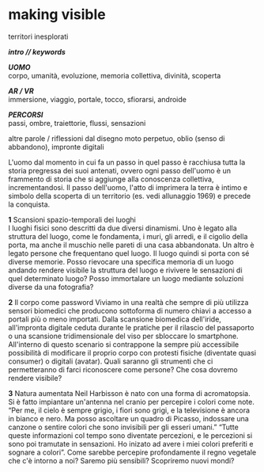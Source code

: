 # making visible 
territori inesplorati 

***intro // keywords***

***UOMO***   
corpo, umanità, evoluzione, memoria collettiva, divinità, scoperta

***AR / VR***   
immersione, viaggio, portale, tocco, sfiorarsi, androide

***PERCORSI***  
passi, ombre, traiettorie, flussi, sensazioni

altre parole / riflessioni dal disegno
moto perpetuo, oblio (senso di abbandono), impronte digitali

L'uomo dal momento in cui fa un passo in quel passo è racchiusa tutta la storia pregressa dei suoi antenati, 
ovvero ogni passo dell'uomo è un frammento di storia che si aggiunge alla conoscenza collettiva, incrementandosi. 
Il passo dell'uomo, l'atto di imprimera la terra è intimo e simbolo della scoperta di un territorio (es. vedi allunaggio 1969) 
e precede la conquista.

**1** Scansioni spazio-temporali dei luoghi   
I luoghi fisici sono descritti da due diversi dinamismi. Uno è legato alla struttura del luogo, come le fondamenta, i muri,
gli arredi, e il cigolio della porta, ma anche il muschio nelle pareti di una casa abbandonata. Un altro è legato persone
che frequentano quel luogo. Il luogo quindi si porta con sé diverse memorie. Posso rievocare una specifica memoria di 
un luogo andando rendere visibile la struttura del luogo e rivivere le sensazioni di quel determinato luogo? 
Posso immortalare un luogo mediante soluzioni diverse da una fotografia? 

**2** Il corpo come password
Viviamo in una realtà che sempre di più utilizza sensori biomedici che producono sottoforma di numero chiavi a accesso a portali più o meno importati. Dalla scansione biomedica dell'iride, all'impronta digitale ceduta durante le pratiche per il rilascio del passaporto o una scansione tridimensionale del viso per sbloccare lo smartphone. 
All'interno di questo scenario si contrappone la sempre più accessibile possibilità di modificare il proprio corpo con protesti fisiche (diventate quasi consumer) o digitali (avatar). Quali saranno gli strumenti che ci permetteranno di farci riconoscere come persone? Che cosa dovremo rendere visibile? 

**3** Natura aumentata 
Neil Harbisson è nato con una forma di acromatopsia. Si è fatto impiantare un'antenna nel cranio per percepire i colori come note. “Per me, il cielo è sempre grigio, i fiori sono grigi, e la televisione è ancora in bianco e nero. Ma posso ascoltare un quadro di Picasso, indossare una canzone o sentire colori che sono invisibili per gli esseri umani.” “Tutte queste informazioni col tempo sono diventate percezioni, e le percezioni si sono poi tramutate in sensazioni. Ho inizato ad avere i miei colori preferiti e sognare a colori”. 
Come sarebbe percepire profondamente il regno vegetale che c'è intorno a noi? Saremo più sensibili? Scopriremo nuovi mondi?
